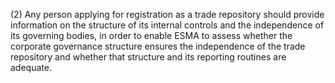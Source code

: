 (2) Any person applying for registration as a trade repository should provide information on the structure of its internal controls and the independence of its governing bodies, in order to enable ESMA to assess whether the corporate governance structure ensures the independence of the trade repository and whether that structure and its reporting routines are adequate.